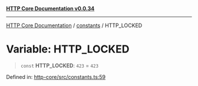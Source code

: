 [**HTTP Core Documentation v0.0.34**](../../README.md)

***

[HTTP Core Documentation](../../modules.md) / [constants](../README.md) / HTTP\_LOCKED

# Variable: HTTP\_LOCKED

> `const` **HTTP\_LOCKED**: `423` = `423`

Defined in: [http-core/src/constants.ts:59](https://github.com/stonemjs/http-core/blob/8d2f265873c2a6f093cdaa7580ed7328bd078613/src/constants.ts#L59)
